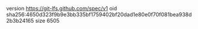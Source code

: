 version https://git-lfs.github.com/spec/v1
oid sha256:4650d323f9b9e3bb335bf1759402bf20dad1e80e0f70f081bea938d2b3b24165
size 6505
